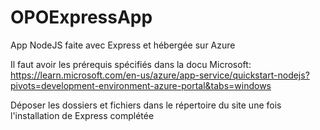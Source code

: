 # OPOExpressApp
App NodeJS faite avec Express et hébergée sur Azure

Il faut avoir les prérequis spécifiés dans la docu Microsoft:
https://learn.microsoft.com/en-us/azure/app-service/quickstart-nodejs?pivots=development-environment-azure-portal&tabs=windows

Déposer les dossiers et fichiers dans le répertoire du site une fois l'installation de Express complétée
